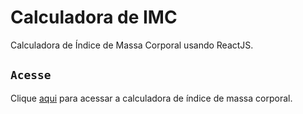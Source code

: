 # Calculadora de IMC

Calculadora de Índice de Massa Corporal usando ReactJS.

## `Acesse`

Clique [aqui]() para acessar a calculadora de índice de massa corporal.
